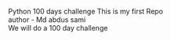 Python 100 days challenge
This is my first Repo 
<br>author - Md abdus sami<br>
We will do a 100 day challenge
